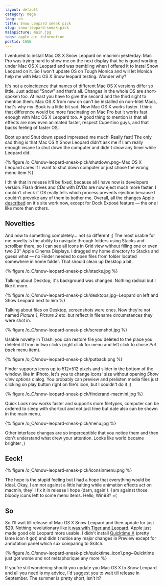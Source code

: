 ```yaml
---
layout: default
category: mega
lang: en
title: Snow Leopard sneak pick
slug: snow-leopard-sneak-pick
mainpicture: main.jpg
tags: apple gui information 
postid: 1656
---
```



I ventured to install Mac OS X Snow Leopard on macmini yesterday. Mac Pro was trying hard to show me on the next display that he is good working under Mac OS X Leopard and was trembling when I offered it to instal Snow Leopard on it. So I won't update OS on Tough Monica and will let Monica help me with Mac OS X Snow leopard testing. Wonder why?<!--more-->

It's not a coincidence that names of different Mac OS X versions differ so little. Just added "Snow" and that's all. Changes in the whole OS are short-spoken too. At least you have to give the second and the third sight to mention them. Mac OS X from now on can't be installed on non-Intel Macs, that's why my iBook is a little bit sad. Now Mac OS X works faster. I think that difference would be more fascinating on Mac Pro but it works fast enough with Mac OS X Leopard too. A good thing to mention is that all effects are now even animated faster, respect Cupertino guys, and that backs feeling of faster OS.

Boot up and Shut down speed impressed me much! Really fast! The only sad thing is that Mac OS X Snow Leopard didn't ask me if I am really enough insane to shut down the computer and didn't show any timer while Leopard did.



{% figure /o_O/snow-leopard-sneak-pick/shutdown.png~Mac OS X Leopard cares if I want to shut down computer or just chose the wrong menu item %}



I think that in release it'll be fixed, because all I have now is developers version. Flash drives and CDs with DVDs are now eject much more faster. I couldn't check if OS really tells which process prevents ejection because I couldn't provoke any of them to bother me. Overall, all the changes Apple <a href="http://www.apple.com/macosx/refinements/enhancements-refinements.html">described</a> on it's site work now, except for Dock Exposé feature — the one I like more then others.


## Novelties

And now to something completely… not so different ;) The most usable for me novelty is the ability to navigate through folders using Stacks and scrollbar there, so I can see all icons in Grid view without filling one or even two 23" Apple Cinema Displays. I dragged my home directory to Stacks and guess what — no Finder needed to open files from folder located somewhere in home folder. That should clean up Desktop a bit.



{% figure /o_O/snow-leopard-sneak-pick/stacks.jpg %}



Talking about Desktop, it's background was changed. Nothing radical but I like it more.



{% figure /o_O/snow-leopard-sneak-pick/desktops.jpg~Leopard on left and Show Leopard next to him %}



Talking about files on Desktop, screenshots were ones. Now they're not named <em>Picture 1</em>, <em>Picture 2</em> etc. but reflect in filename circumstances they were shot in.



{% figure /o_O/snow-leopard-sneak-pick/screenshot.jpg %}



Usable novelty in Trash: you can restore file you deleted to the place you deleted it from in two clicks (right click for menu and left click to chose <em>Put back</em> menu item).



{% figure /o_O/snow-leopard-sneak-pick/putback.png %}



Finder supports icons up to 512×512 pixels and slider in the bottom of the window, like in iPhoto, let's you to change icons' size without opening <em>Show view options</em> dialog. You probably can preview and prelisten media files just clicking on play button right on file's icon, but I couldn't do it ;)



{% figure /o_O/snow-leopard-sneak-pick/finderand-macmini.jpg %}



Quick Look now works faster and supports more filetypes, computer can be ordered to sleep with shortcut and not just time but date also can be shown in the main menu.



{% figure /o_O/snow-leopard-sneak-pick/menu.jpg %}



Other interface changes are so imperceptible that you notice them and then don't understand what drew your attention. Looks like world became brighter ;)


## Eeck!



{% figure /o_O/snow-leopard-sneak-pick/iconsinmenu.png %}



The hope is the stupid feeling but I had a hope that everything would be ideal. Okay, I am not against a little halting while animation effects act on macmin, they'll fix it in release I hope (darn, again!). I am against those bloody icons left to some menu items. Hello, Win98? =(


## So

So I'll wait till release of Mac OS X Snow Leopard and then update for just $29. Nothing revolutionary like <a href="/mega/en/2007/mac-os-10-5-report/">it was with Tiger and Leopard</a>. Apple just made good old Leopard more usable. I didn't install <a href="http://www.apple.com/macosx/technology/#quicktimex">Quicktime X</a> (pretty lame icon it got) and didn't notice any major changes in Preview except for annotation panel which sux comparing to Skitch.



{% figure /o_O/snow-leopard-sneak-pick/quicktime_icon1.png~Quicktime just got worse and not métaphorique any more %}



If you're still wondering should you update you Mac OS X to Snow Leopard and all you need is my advice, I'd suggest you to wait till release in September. The summer is pretty short, isn't it?